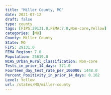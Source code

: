 ```yaml
---
title: "Miller County, MO"
date: 2021-07-12
draft: false
type: county
tags: [FIPS:29131.0,FEMA:7.0,Non-core,Yellow]
categories: [MO]
County: Miller County
State: MO
FIPS: 29131.0
FEMA_Region: 7.0
Population: 25619.0
NCHS_Urban_Rural_Classification: Non-core
Tests_in_prior_14_days: 371.0
Fourteen_day_test_rate_per_100000: 1448.0
Percent_Positivity_in_prior_14_days: 0.162
Level: Yellow
url: /states/MO/miller-county
---
```



